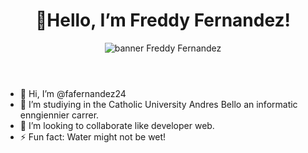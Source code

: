 <h1 align = "center" > 👋Hello, I’m Freddy Fernandez! </h1>

<header> 

  <img alt = "banner Freddy Fernandez" src = "[banner_freddy.jpg](https://github.com/fafernandez24/fafernandez24/pull/1/commits/19510a5ff2a2fc9a94a5a7c0f78826cc5cda1800#diff-0a9fcf5a4d62f3b373789f909ac3d67f26af6aa6d90071862734319adf7ed6a6)">

</header>

- 👋 Hi, I’m @fafernandez24
- 👀 I’m studiying in the Catholic University Andres Bello an informatic enngiennier carrer.
- 💞️ I’m looking to collaborate like developer web.
- ⚡ Fun fact: Water might not be wet!

<!---
fafernandez24/fafernandez24 is a ✨ special ✨ repository because its `README.md` (this file) appears on your GitHub profile.
You can click the Preview link to take a look at your changes.
--->

